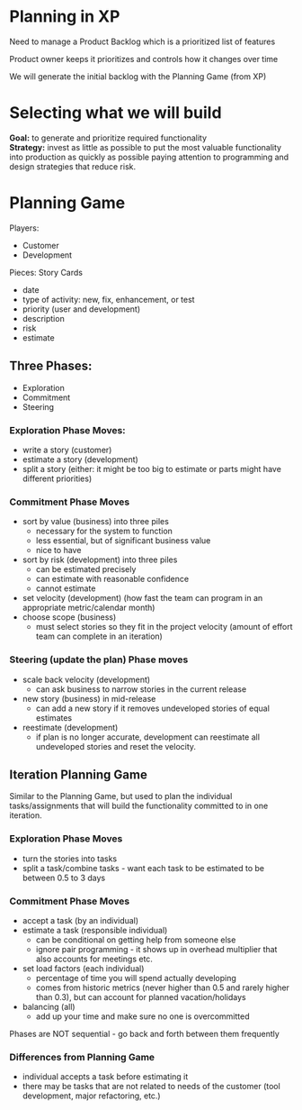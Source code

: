 Planning in XP
====
Need to manage a Product Backlog which is a prioritized list of features

Product owner keeps it prioritizes and controls how it changes over time

We will generate the initial backlog with the Planning Game (from XP)

# Selecting what we will build
**Goal:** to generate and prioritize required functionality <br>
**Strategy:** invest as little as possible to put the most valuable functionality into production as quickly as possible paying attention to programming and design strategies that reduce risk.

# Planning Game

Players:

 * Customer
 * Development

Pieces: Story Cards
 * date
 * type of activity: new, fix, enhancement, or test
 * priority (user and development)
 * description
 * risk
 * estimate

## Three Phases:
 * Exploration
 * Commitment
 * Steering

### Exploration Phase Moves:
 * write a story (customer)
 * estimate a story (development)
 * split a story (either: it might be too big to estimate or parts might have different priorities)

### Commitment Phase Moves
 * sort by value (business) into three piles
   * necessary for the system to function
   * less essential, but of significant business value
   * nice to have
 * sort by risk (development) into three piles
   * can be estimated precisely
   * can estimate with reasonable confidence
   * cannot estimate
 * set velocity (development) (how fast the team can program in an appropriate metric/calendar month)
 * choose scope (business)
   * must select stories so they fit in the project velocity (amount of effort team can complete in an iteration)

### Steering (update the plan) Phase moves
 * scale back velocity (development)
   * can ask business to narrow stories in the current release
 * new story (business) in mid-release
   * can add a new story if it removes undeveloped stories of equal estimates
 * reestimate (development) 
   * if plan is no longer accurate, development can reestimate all undeveloped stories and reset the velocity.

## Iteration Planning Game

Similar to the Planning Game, but used to plan the individual tasks/assignments that will build the functionality committed to in one iteration.

### Exploration Phase Moves
 * turn the stories into tasks
 * split a task/combine tasks - want each task to be estimated to be between 0.5 to 3 days

### Commitment Phase Moves
 * accept a task (by an individual)
 * estimate a task (responsible individual)
   * can be conditional on getting help from someone else
   * ignore pair programming - it shows up in overhead multiplier that also accounts for meetings etc.
 * set load factors (each individual)
   * percentage of time you will spend actually developing
   * comes from historic metrics (never higher than 0.5 and rarely higher than 0.3), but can account for planned vacation/holidays
 * balancing (all)
   * add up your time and make sure no one is overcommitted

Phases are NOT sequential - go back and forth between them frequently

### Differences from Planning Game
 * individual accepts a task before estimating it
 * there may be tasks that are not related to needs of the customer (tool development, major refactoring, etc.)

